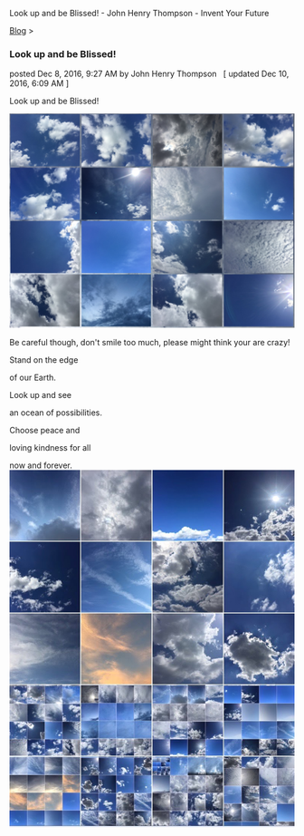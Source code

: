 Look up and be Blissed! - John Henry Thompson - Invent Your Future   
    

[Blog](../z-blog-1.md)‎ > ‎

### Look up and be Blissed!

posted Dec 8, 2016, 9:27 AM by John Henry Thompson   \[ updated Dec 10, 2016, 6:09 AM \]

Look up and be Blissed! 

  

[![](../_/rsrc/1481378757348/z-blog-1/lookupandbeblissed/out.jpg)](http://www.johnhenrythompson.com/z-blog-1/lookupandbeblissed/out.jpg?attredirects=0)

  

  

  

  

  

  

  

  

  

  

  

  

  

  

  

  

  

  

  

Be careful though, don't smile too much, please might think your are crazy!

  

  

Stand on the edge

of our Earth.

Look up and see

an ocean of possibilities.

Choose peace and 

loving kindness for all

now and forever.![](../_/rsrc/1481218058264/z-blog-1/lookupandbeblissed/IMG_7778.jpg)

